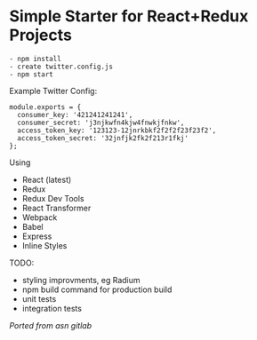 # Simple Starter for React+Redux Projects

```
- npm install
- create twitter.config.js
- npm start
```

Example Twitter Config:
```
module.exports = {
  consumer_key: '421241241241',
  consumer_secret: 'j3njkwfn4kjw4fnwkjfnkw',
  access_token_key: '123123-12jnrkbkf2f2f2f23f23f2',
  access_token_secret: '32jnfjk2fk2f213r1fkj'
};
```

Using
- React (latest)
- Redux
- Redux Dev Tools
- React Transformer
- Webpack
- Babel
- Express
- Inline Styles

TODO:
- styling improvments, eg Radium
- npm build command for production build
- unit tests
- integration tests


_Ported from asn gitlab_
